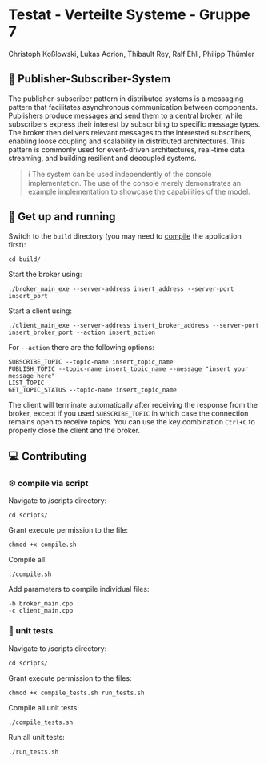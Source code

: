 # Testat - Verteilte Systeme - Gruppe 7

Christoph Koßlowski, Lukas Adrion, Thibault Rey, Ralf Ehli, Philipp Thümler

## :postbox: Publisher-Subscriber-System
The publisher-subscriber pattern in distributed systems is a messaging pattern that facilitates asynchronous communication between components. Publishers produce messages and send them to a central broker, while subscribers express their interest by subscribing to specific message types. The broker then delivers relevant messages to the interested subscribers, enabling loose coupling and scalability in distributed architectures. This pattern is commonly used for event-driven architectures, real-time data streaming, and building resilient and decoupled systems.

>ℹ️ The system can be used independently of the console implementation. The use of the console merely demonstrates an example implementation to showcase the capabilities of the model.

## :running: Get up and running
Switch to the `build` directory (you may need to [compile](#gear-compile-via-script) the application first):
```
cd build/
```

Start the broker using:
```
./broker_main_exe --server-address insert_address --server-port insert_port
```

Start a client using:
```
./client_main_exe --server-address insert_broker_address --server-port insert_broker_port --action insert_action
```

For `--action` there are the following options:
```
SUBSCRIBE_TOPIC --topic-name insert_topic_name
PUBLISH_TOPIC --topic-name insert_topic_name --message "insert your message here"
LIST_TOPIC
GET_TOPIC_STATUS --topic-name insert_topic_name
```

The client will terminate automatically after receiving the response from the broker, except if you used `SUBSCRIBE_TOPIC` in which case the connection remains open to receive topics. You can use the key combination `Ctrl+C` to properly close the client and the broker.


## :computer: Contributing

### :gear: compile via script
Navigate to /scripts directory:

```
cd scripts/
```

Grant execute permission to the file:

```shell
chmod +x compile.sh
```
Compile all:

```shell
./compile.sh
```
Add parameters to compile individual files:
```
-b broker_main.cpp
-c client_main.cpp
```

### :test_tube: unit tests

Navigate to /scripts directory:

```
cd scripts/
```

Grant execute permission to the files:
```shell
chmod +x compile_tests.sh run_tests.sh
```

Compile all unit tests:
```shell
./compile_tests.sh
```

Run all unit tests:
```
./run_tests.sh
```

